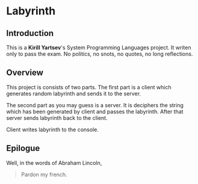 # Labyrinth
## Introduction 
This is a **Kirill Yartsev**'s System Programming Languages project. It writen only to pass the exam. No politics, no snots, no quotes, no long reflections. 

## Overview
This project is consists of two parts. The first part is a client which generates random labyrinth and sends it to the server. 
   
The second part as you may guess is a server. It is deciphers the string which has been generated by client and passes the 
labyrinth. After that server sends labyrinth back to the client.

Client writes labyrinth to the console.

## Epilogue

Well, in the words of Abraham Lincoln,

>Pardon my french.
